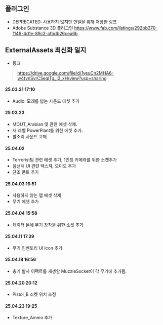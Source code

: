 ## 플러그인
- DEPRECATED: 사용하지 않지만 만일을 위해 저장한 링크
- Adobe Substance 3D 플러그인
 https://www.fab.com/listings/292bb370-f146-4d1e-89c2-afbdb26cea6b

## ExternalAssets 최신화 일지
- 링크
> https://drive.google.com/file/d/1yeuCn2MHA6-w4tvnSyrCSeqiTg_I2_xH/view?usp=sharing
#### 25.03.21 17:10
- Audio: 모래를 밟는 사운드 에셋 추가
#### 25.03.23
- MOUT_Arabian 및 관련 에셋 삭제.
- 새 레벨 PowerPlant를 위한 에셋 추가.
- 발소리 사운드 교체
#### 25.04.02
- Terrorist팀 관련 에셋 추가, 1인칭 카메라를 위한 소켓추가
- 팀선택 UI 관련 텍스쳐, 오디오 추가
- 단조 폰트 추가
#### 25.04.03 16:51
- 사용하지 않는 맵 에셋 삭제
- 무기 에셋 추가
#### 25.04.04 15:58
- 캐릭터 본에 무기 장착을 위한 소켓 추가
#### 25.04.11 17.39
- 무기 인벤토리 UI Icon 추가
#### 25.04.18 16:56
- 총기 발사 이펙트를 재생할 MuzzleSocket이 각 무기에 추가됨.
#### 25.04.20 20:12
- Pistol_B 소켓 위치 조정
#### 25.04.23 19:25
- Texture_Ammo 추가